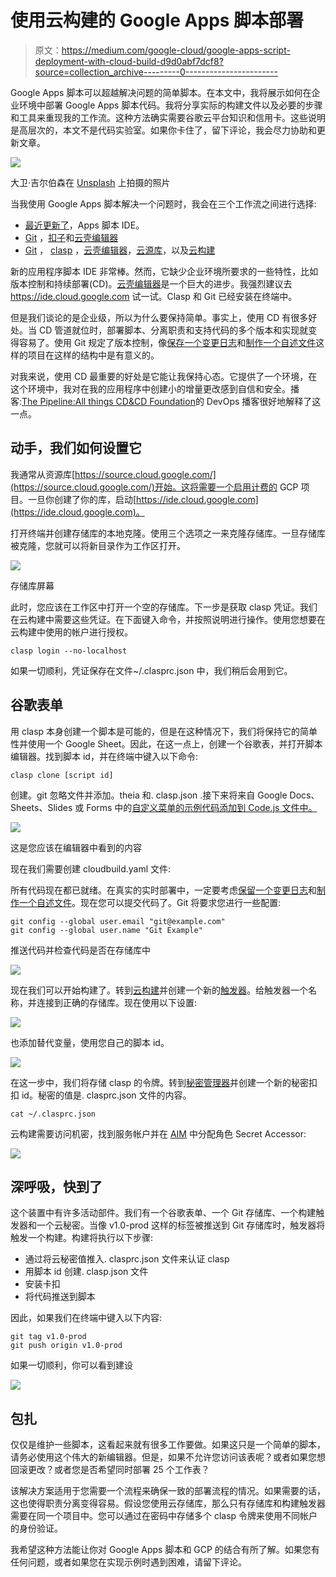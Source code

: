 # 使用云构建的 Google Apps 脚本部署

> 原文：<https://medium.com/google-cloud/google-apps-script-deployment-with-cloud-build-d9d0abf7dcf8?source=collection_archive---------0----------------------->

Google Apps 脚本可以超越解决问题的简单脚本。在本文中，我将展示如何在企业环境中部署 Google Apps 脚本代码。我将分享实际的构建文件以及必要的步骤和工具来重现我的工作流。这种方法确实需要谷歌云平台知识和信用卡。这些说明是高层次的，本文不是代码实验室。如果你卡住了，留下评论，我会尽力协助和更新文章。

![](img/bf68427cb2eff1463523d1271ccf87e0.png)

大卫·吉尔伯森在 [Unsplash](https://unsplash.com?utm_source=medium&utm_medium=referral) 上拍摄的照片

当我使用 Google Apps 脚本解决一个问题时，我会在三个工作流之间进行选择:

*   [最近更新了](https://workspaceupdates.googleblog.com/2020/12/google-apps-script-ide-better-code-editing.html)，Apps 脚本 IDE。
*   [Git](https://git-scm.com/) ，[扣子](https://github.com/google/clasp)和[云壳编辑器](https://shell.cloud.google.com/?show=ide&environment_deployment=ide)
*   [Git](https://git-scm.com/) ， [clasp](https://github.com/google/clasp) ，[云壳编辑器](https://shell.cloud.google.com/?show=ide&environment_deployment=ide)，[云源库](https://cloud.google.com/source-repositories)，以及[云构建](https://cloud.google.com/cloud-build)

新的应用程序脚本 IDE 非常棒。然而，它缺少企业环境所要求的一些特性，比如版本控制和持续部署(CD)。[云壳编辑器](https://cloud.google.com/blog/products/application-development/introducing-cloud-shell-editor)是一个巨大的进步。我强烈建议去 https://ide.cloud.google.com 试一试。Clasp 和 Git 已经安装在终端中。

但是我们谈论的是企业级，所以为什么要保持简单。事实上，使用 CD 有很多好处。当 CD 管道就位时，部署脚本、分离职责和支持代码的多个版本和实现就变得容易了。使用 Git 规定了版本控制，像[保存一个变更日志](https://keepachangelog.com/en/1.0.0/)和[制作一个自述文件](https://www.makeareadme.com/)这样的项目在这样的结构中是有意义的。

对我来说，使用 CD 最重要的好处是它能让我保持心态。它提供了一个环境，在这个环境中，我对在我的应用程序中创建小的增量更改感到自信和安全。播客:[The Pipeline:All things CD&CD Foundation](https://cd.foundation/podcast/)的 DevOps 播客很好地解释了这一点。

## 动手，我们如何设置它

我通常从资源库[https://source.cloud.google.com/](https://source.cloud.google.com/)开始。这将需要一个启用计费的 GCP 项目。一旦你创建了你的库，启动[https://ide.cloud.google.com](https://ide.cloud.google.com)。

打开终端并创建存储库的本地克隆。使用三个选项之一来克隆存储库。一旦存储库被克隆，您就可以将新目录作为工作区打开。

![](img/9a156344ba3628514021acc023f13461.png)

存储库屏幕

此时，您应该在工作区中打开一个空的存储库。下一步是获取 clasp 凭证。我们在云构建中需要这些凭证。在下面键入命令，并按照说明进行操作。使用您想要在云构建中使用的帐户进行授权。

```
clasp login --no-localhost
```

如果一切顺利，凭证保存在文件~/.clasprc.json 中，我们稍后会用到它。

## 谷歌表单

用 clasp 本身创建一个脚本是可能的，但是在这种情况下，我们将保持它的简单性并使用一个 Google Sheet。因此，在这一点上，创建一个谷歌表，并打开脚本编辑器。找到脚本 id，并在终端中键入以下命令:

```
clasp clone [script id]
```

创建。git 忽略文件并添加。theia 和. clasp.json .接下来将来自 Google Docs、Sheets、Slides 或 Forms 中的[自定义菜单的示例代码添加到 Code.js 文件中。](https://developers.google.com/apps-script/guides/menus#custom_menus_in_google_docs_sheets_slides_or_forms)

![](img/3da6cbcb051edab8081680a0f6c5bdec.png)

这是您应该在编辑器中看到的内容

现在我们需要创建 cloudbuild.yaml 文件:

所有代码现在都已就绪。在真实的实时部署中，一定要考虑[保留一个变更日志](https://keepachangelog.com/en/1.0.0/)和[制作一个自述文件](https://www.makeareadme.com/)。现在您可以提交代码了。Git 将要求您进行一些配置:

```
git config --global user.email "git@example.com"
git config --global user.name "Git Example"
```

推送代码并检查代码是否在存储库中

![](img/e0c4d609e25301808e5862377db9c574.png)

现在我们可以开始构建了。转到[云构建](https://cloud.google.com/cloud-build)并创建一个新的[触发器](https://console.cloud.google.com/cloud-build/triggers)。给触发器一个名称，并连接到正确的存储库。现在使用以下设置:

![](img/7460ad1f518301ef6a568d51bb0519e3.png)

也添加替代变量，使用您自己的脚本 id。

![](img/5486f830dbf8f3b5253a1c59c1707297.png)

在这一步中，我们将存储 clasp 的令牌。转到[秘密管理器](https://console.cloud.google.com/security/secret-manager)并创建一个新的秘密扣扣 id。秘密的值是. clasprc.json 文件的内容。

```
cat ~/.clasprc.json
```

云构建需要访问机密，找到服务帐户并在 [AIM](https://console.cloud.google.com/access/iam) 中分配角色 Secret Accessor:

![](img/bb66f0e80390631c1e55a5e4ea473f20.png)

## 深呼吸，快到了

这个装置中有许多活动部件。我们有一个谷歌表单、一个 Git 存储库、一个构建触发器和一个云秘密。当像 v1.0-prod 这样的标签被推送到 Git 存储库时，触发器将触发一个构建。构建将执行以下步骤:

*   通过将云秘密值推入. clasprc.json 文件来认证 clasp
*   用脚本 id 创建. clasp.json 文件
*   安装卡扣
*   将代码推送到脚本

因此，如果我们在终端中键入以下内容:

```
git tag v1.0-prod
git push origin v1.0-prod
```

如果一切顺利，你可以看到建设

![](img/9212693efa7746df24cd729aaef572d9.png)

## 包扎

仅仅是维护一些脚本，这看起来就有很多工作要做。如果这只是一个简单的脚本，请务必使用这个伟大的新编辑器。但是，如果不允许您访问该表呢？或者如果您想回滚更改？或者您是否希望同时部署 25 个工作表？

该解决方案适用于您需要一个流程来确保一致的部署流程的情况。如果需要的话，这也使得职责分离变得容易。假设您使用云存储库，那么只有存储库和构建触发器需要在同一个项目中。您可以通过在密码中存储多个 clasp 令牌来使用不同帐户的身份验证。

我希望这种方法能让你对 Google Apps 脚本和 GCP 的结合有所了解。如果您有任何问题，或者如果您在实现示例时遇到困难，请留下评论。